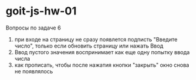 # goit-js-hw-01

Вопросы по задаче 6
1. при входе на страницу не сразу появлется подписть "Введите число", только если обновить страницу или нажать Ввод
2. Ввод пустого значения воспринимает как еще одну попытку ввода числа
3. как прописать, чтобы после нажатия кнопки "закрыть" окно снова не появлялось
